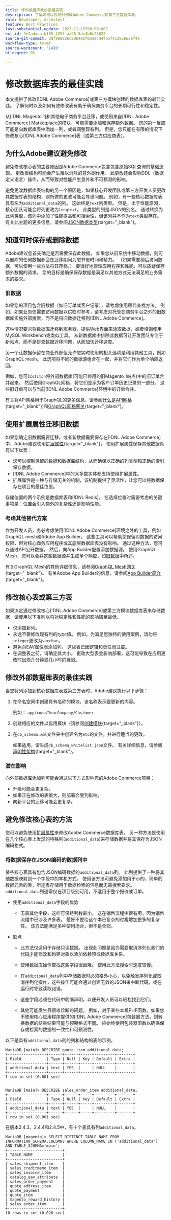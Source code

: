 ```yaml
---
title: 修改数据库表的最佳实践
description: 了解如何以及何时修改Adobe Commerce和第三方数据库表。
role: Developer, Architect
feature: Best Practices
last-substantial-update: 2022-11-15T00:00:00Z
exl-id: 9e7adaaa-b165-4293-aa98-5dc4b8c23022
source-git-commit: ddf988826c29b4ebf054a4d4fb5f4c285662ef4e
workflow-type: tm+mt
source-wordcount: '1420'
ht-degree: 0%

---
```


# 修改数据库表的最佳实践

本文提供了修改[!DNL Adobe Commerce]或第三方模块创建的数据库表的最佳实践。 了解何时以及如何有效修改表有助于确保商务平台的长期可行性和稳定性。

从[!DNL Magento 1]和其他电子商务平台迁移，或使用来自[!DNL Adobe Commerce] Marketplace的模块，可能需要添加和保存额外数据。 您的第一反应可能是向数据库表中添加一列，或者调整现有列。 但是，您只能在有限的情况下修改核心[!DNL Adobe Commerce]表（或第三方供应商表）。

## 为什么Adobe建议避免修改

避免修改核心表的主要原因是Adobe Commerce包含包含原始SQL查询的基础逻辑。 更改表结构可能会产生难以消除的意外副作用。 此更改还会影响DDL（数据定义语言）操作，从而导致对性能产生意外和不可预测的影响。

避免更改数据库表结构的另一个原因是，如果核心开发团队或第三方开发人员更改其数据库表的结构，则所做的更改可能会导致问题。 例如，有一些核心数据库表具有名为`additional_data`的列。 这始终是`text`列类型。 但是，出于性能原因，核心团队可能会将列更改为`longtext`。 此类型的列是JSON的别名。 通过转换为此列类型，该列中添加了性能提高和可搜索性，但该列并不作为`text`类型存在。 有关此主题的更多信息，请参阅[JSON数据类型](https://mariadb.com/kb/en/json-data-type/){target="_blank"}。

## 知道何时保存或删除数据

Adobe建议您首先确定是否需要保存此数据。 如果您从旧系统中移动数据，则可以删除的任何数据都会在迁移期间为您节省时间和精力。 （如果需要稍后访问数据，可以使用一些方法将其存档。） 要很好地管理应用程序和性能，可以质疑保存额外数据的请求。 您的目标是确保保存数据是满足以其他方式无法满足的业务需求的要求。

### 旧数据

如果您的项目包含旧数据（如旧订单或客户记录），请考虑使用替代查找方法。 例如，如果业务仅需要访问数据以供临时参考，请考虑对托管在商务平台之外的旧数据库实施外部搜索，而不是将旧数据迁移到[!DNL Adobe Commerce]。

这种情况要求将数据库迁移到服务器，提供Web界面来读取数据，或者培训使用MySQL Workbench或类似工具。 从新数据库中排除此数据可让开发团队专注于新站点，而不是排查数据迁移问题，从而加快迁移速度。

另一个让数据保留在商业外部但允许您实时使用的相关选项是利用其他工具，例如GraphQL mesh。 此选项将不同的数据源组合在一起，并将它们作为单个响应返回。

例如，您可以`stitch`将外部数据库(可能已停用的旧Magento 1站点)中的旧订单合并起来。 然后使用GraphQL网格，将它们显示为客户订单历史记录的一部分。 这些旧订单可以与当前[!DNL Adobe Commerce]环境中的订单合并。

有关将API网格用于GraphQL的更多信息，请参阅[什么是API网格](https://developer.adobe.com/graphql-mesh-gateway/gateway/overview/){target="_blank"})和[GraphQL网格网关](https://developer.adobe.com/graphql-mesh-gateway/){target="_blank"}。

## 使用扩展属性迁移旧数据

如果您确定旧数据需要迁移，或者新数据需要保存在[!DNL Adobe Commerce]中，Adobe建议使用[扩展属性](https://developer.adobe.com/commerce/php/development/components/add-attributes/){target="_blank"}。 使用扩展属性保存其他数据具有以下优势：

- 您可以控制保留的数据和数据库结构，从而确保以正确的列类型和正确的索引保存数据。
- [!DNL Adobe Commerce]中的大多数实体都支持使用扩展属性。
- 扩展属性是一种与存储无关的机制，该机制提供了灵活性，让您可以将数据保存在项目的最佳位置。

存储位置的两个示例是数据库表和[!DNL Redis]。 在选择位置时需要考虑的关键事项是：位置会引入额外的复杂性还是影响性能。

### 考虑其他替代方案

作为开发人员，务必考虑使用[!DNL Adobe Commerce]环境之外的工具，例如GraphQL mesh和Adobe App Builder。 这些工具可以帮助您保留对数据的访问权限，但对核心商务应用程序或其底层数据库表没有影响。 通过这种方法，您可以通过API公开数据。 然后，向App Builder配置添加数据源。 使用GraphQL Mesh，您可以合并这些数据源并生成单个响应，如[旧数据](#legacy-data)中所述。

有关GraphQL Mesh的其他详细信息，请参阅[GraphQL Mesh网关](https://developer.adobe.com/graphql-mesh-gateway/){target="_blank"}。 有关Adobe App Builder的信息，请参阅[App Builder简介](https://experienceleague.adobe.com/docs/adobe-developers-live-events/events/2021/oct2021/introduction-app-builder.html?lang=en){target="_blank"}。

## 修改核心表或第三方表

如果决定通过修改核心[!DNL Adobe Commerce]或第三方模块数据库表来存储数据，请使用以下准则以将对稳定性和性能的影响降至最低。

- 仅添加新列。
- 永远不要修改现有列的&#x200B;_type_&#x200B;值。 例如，为满足您独特的使用案例，请勿将`integer`更改为`varchar`。
- 避免向EAV属性表添加列。 这些表已因逻辑和责任而过载。
- 在调整表之前，请确定其大小。 更改大型表会影响部署，这可能导致在应用更改时出现几分钟或几小时的延迟。

## 修改外部数据库表的最佳实践

当您将列添加到核心数据库表或第三方表时，Adobe建议执行以下步骤：

1. 在命名空间中创建具有名称的模块，该名称表示要更新的内容。

   例如： `app/code/YourCompany/Customer`

1. 创建相应的文件以启用模块（请参阅[创建模块](https://experienceleague.adobe.com/docs/commerce-learn/tutorials/backend-development/create-module.html){target="_blank"}）。

1. 在`db_schema.xml`文件夹中创建名为`etc`的文件，并进行适当的更改。

   如果适用，请生成`db_schema_whitelist.json`文件。 有关详细信息，请参阅[声明性架构](https://developer.adobe.com/commerce/php/development/components/declarative-schema/configuration/){target="_blank"}。

### 潜在影响

向外部数据库添加列可能会通过以下方式影响您的Adobe Commerce项目：

- 升级可能会更复杂。
- 如果正在修改的表很大，则部署会受到影响。
- 向新平台的迁移可能会更复杂。

## 避免修改核心表的方法

您可以避免使用[扩展属性](#migrate-legacy-data-with-extension-attributes)来修改Adobe Commerce数据库表。 另一种方法是使用在几个核心表上发现的特殊列(`additional_data`)来存储数据并将其保存为JSON编码格式。

### 将数据保存在JSON编码的数据列中

某些核心表具有包含JSON编码数据的`additional_data`列。 此列提供了一种将其他数据映射到一个字段中的本机方式。 使用该方法可避免添加用于小的、简单的数据元素的表，所述表存储用于数据检索的信息而无需搜索要求。 `additional_data`列通常仅在项目级别可用，不适用于整个报价或订单。

- 使用`additional_data`字段的优势

   - 无需其他字段，这样可保持列数最小。 这在销售流程中很有用，因为销售流程中已涉及许多表。 最好不要给这个本已复杂的过程增加更多的复杂性。 该方法能满足多种使用场合，但不是全部。

- 缺点

   - 此方法仅适用于存储只读数据。 出现此问题是因为需要取消序列化我们的代码才能修改和构建对象以添加依赖项或数据库关系。

   - 使用数据库操作查找这些字段很困难。 使用此方法搜索时速度较慢。

   - 在`additional_data`列中存储数据时必须格外小心，以免触发序列化或取消序列化操作，这些操作可能会通过创建无效的JSON来中断代码，或在运行时导致读取错误。

   - 这些字段必须在代码中明确声明，以便开发人员可以轻松找到它们。

   - 其他可能发生且很难诊断的问题。 例如，对于某些本机PHP函数，如果您不使用核心应用程序提供的[!DNL Adobe Commerce]包装器方法，则转换数据的结束结果可能与预期格式不同。 应始终使用包装器函数以确保保存或检索的数据的一致性和可预测性。

以下是具有`additional_data`列的列和结构的表的示例。

```mysql
MariaDB [main]> DESCRIBE quote_item additional_data;
+-----------------+------+------+-----+---------+-------+
| Field           | Type | Null | Key | Default | Extra |
+-----------------+------+------+-----+---------+-------+
| additional_data | text | YES  |     | NULL    |       |
+-----------------+------+------+-----+---------+-------+
1 row in set (0.001 sec)


MariaDB [main]> DESCRIBE sales_order_item additional_data;
+-----------------+------+------+-----+---------+-------+
| Field           | Type | Null | Key | Default | Extra |
+-----------------+------+------+-----+---------+-------+
| additional_data | text | YES  |     | NULL    |       |
+-----------------+------+------+-----+---------+-------+
1 row in set (0.001 sec)
```

在版本2.4.3、2.4.4和2.4.5中，有十个表具有列`additional_data`。

```mysql
MariaDB [magento]> SELECT DISTINCT TABLE_NAME FROM INFORMATION_SCHEMA.COLUMNS WHERE COLUMN_NAME IN ('additional_data') AND TABLE_SCHEMA='main';
+------------------------+
| TABLE_NAME             |
+------------------------+
| sales_shipment_item    |
| sales_creditmemo_item  |
| sales_invoice_item     |
| catalog_eav_attribute  |
| sales_order_payment    |
| quote_address_item     |
| quote_payment          |
| quote_item             |
| magento_reward_history |
| sales_order_item       |
+------------------------+
10 rows in set (0.020 sec)
```
